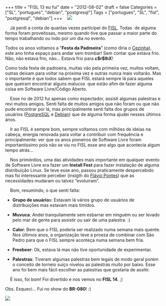 +++
title = "FISL 13  eu fui"
date = "2012-08-02"
draft = false
Categories = ["SL", "portugues", "debian", "postgresql"]
Tags = ["portugues", "SL", "fisl", "postgresql", "debian"]
+++
   ![](http://softwarelivre.org/articles/0043/6010/banner4.jpg)

    Já perdi a conta de quantas vezes participei do
[FISL](http://www.fisl.org.br). Todas  de alguma forma foram
proveitosas, mesmo quando tive que passar a maior parte do tempo
trabalhando ou indo por um dia no evento.

Todos os anos voltamos a ”**Festa da Padroeira**” (como diria o
[Cezinha](http://cesar.zyakannazio.eti.br/)), este ano tinha espaço para
andar sem trombar! Sem contar que estava frio. Não, não estava frio,
não… Estava frio para **c\$r\$lhX**! 

Como toda festa de padroeira, muitas vão pela primeira vez, muitos
voltam, outras deixam para voltar na próxima vez e outras nunca mais
voltarão. Mas o importante é que todos sabem que FISL estará sempre lá
para aqueles que queiram encontrar alguns malucos  que estão afim de
fazer alguma coisa em Software Livre/Código Aberto.

    Esse no de 2012 fui apenas como espectador, assisti algumas
palestras e revi muitos amigos. Senti falta de muitos amigos que não
foram ou que não pude encontrar por lá, mas principalmente senti falta
dos grupos de usuários ([PostgreSQL](http://www.postgresql.org.br) e
[Debian](http://www.debianbrasil.org)) que de alguma forma ajudei nesses
últimos anos.

    Ir ao FISL é sempre bom, sempre voltamos com milhões de ideias na
cabeça, energia renovada para voltar a contribuir com frequência e
principalmente: ver que os anos pioneiros de Software Livre foram
importantíssimo pois não se viu no FISL esse ano algo que acontecia
algum tempo atrás…

    Nos primórdios, uma das atividades mais importante em qualquer
evento de Software Livre era fazer um **Install Fest** para fazer
instalação de alguma distribuição Linux. Se teve esse ano, passou
praticamente despercebido mas foi interessante perceber (insigth do
[Flávio Pontes](https://twitter.com/flaviocpontes)) que as necessidades
mudaram ou talvez “evoluiram”.

    Bom, resumindo, o que senti falta:

-   **Grupo de usuário**s: Estavam lá vários grupo de usuários de
    distribuições mas estavam mais tímidos.

-   **Muvuca**: Andei tranquilamente sem esbarrar em ninguém ou ser
    levado pelo mar de gente para assistir ou sair de uma palestra. :)

-   **Calor**: Bem que o FISL poderia ser realizado numa semana mais
    quente. Nos últimos anos, a organização teve a proeza de combinar
    com São Pedro para que o FISL sempre aconteça numa semana bem fria.

-   **Freebeer**: Ok, estava lá mas não tive oportunidade de
    experimentar.

-   **Palestras**: Tiveram algumas palestras bem legais de modo geral
    porém o conceito de torneio suíço nivelou as palestras muito por
    baixo. Esse ano foi bem mais fácil escolher as palestras que
    gostaria de assitir.

    É isso, foi bom! Foi divertido e nos vemos no **FISL 14**. ;)

Obs. Esqueci… Fui no show do **BR-080**! :)

![](https://lh4.googleusercontent.com/-DWNW2dQyyL4/UBI6VxJ0FCI/AAAAAAAACng/P9Qolk8P8-I/s903/IMG_20120727_000206.jpg)
